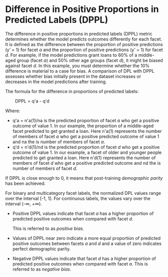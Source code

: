 # Difference in Positive Proportions in Predicted Labels \(DPPL\)<a name="clarify-post-training-bias-metric-dppl"></a>

The difference in positive proportions in predicted labels \(DPPL\) metric determines whether the model predicts outcomes differently for each facet\. It is defined as the difference between the proportion of positive predictions \(y’ = 1\) for facet *a* and the proportion of positive predictions \(y’ = 1\) for facet *d*\. For example, if the model predictions grant loans to 60% of a middle\-aged group \(facet *a*\) and 50% other age groups \(facet *d*\), it might be biased against facet *d*\. In this example, you must determine whether the 10% difference is material to a case for bias\. A comparison of DPL with DPPL assesses whether bias initially present in the dataset increases or decreases in the model predictions after training\.

The formula for the difference in proportions of predicted labels:



        DPPL = q'a \- q'd

Where:
+ q'a = n'a\(1\)/na is the predicted proportion of facet *a* who get a positive outcome of value 1\. In our example, the proportion of a middle\-aged facet predicted to get granted a loan\. Here n'a\(1\) represents the number of members of facet *a* who get a positive predicted outcome of value 1 and na the is number of members of facet *a*\. 
+ q'd = n'd\(1\)/nd is the predicted proportion of facet *d* who get a positive outcome of value 1\. In our example, a facet of older and younger people predicted to get granted a loan\. Here n'd\(1\) represents the number of members of facet *d* who get a positive predicted outcome and nd the is number of members of facet *d*\. 

If DPPL is close enough to 0, it means that post\-training *demographic parity* has been achieved\.

For binary and multicategory facet labels, the normalized DPL values range over the interval \[\-1, 1\]\. For continuous labels, the values vary over the interval \(\-∞, \+∞\)\. 
+ Positive DPPL values indicate that facet *a* has a higher proportion of predicted positive outcomes when compared with facet *d*\. 

  This is referred to as *positive bias*\.
+ Values of DPPL near zero indicate a more equal proportion of predicted positive outcomes between facets *a* and *d* and a value of zero indicates perfect demographic parity\. 
+ Negative DPPL values indicate that facet *d* has a higher proportion of predicted positive outcomes when compared with facet *a*\. This is referred to as *negative bias*\.